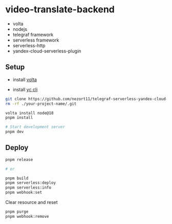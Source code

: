 # video-translate-backend

- volta
- nodejs
- telegraf framework
- serverless framework
- serverless-http
- yandex-cloud-serverless-plugin

## Setup

- install [volta](https://docs.volta.sh/guide/getting-started)

- install [yc cli](https://yandex.cloud/ru/docs/cli/quickstart)

```sh
git clone https://github.com/nezort11/telegraf-serverless-yandex-cloud-template.git your-project-name
rm -rf ./your-project-name/.git

volta install node@18
pnpm install

# Start development server
pnpm dev
```

## Deploy

```sh
pnpm release

# or

pnpm build
pnpm serverless:deploy
pnpm serverless:info
pnpm webhook:set
```

Clear resource and reset

```sh
pnpm purge
pnpm webhook:remove
```
